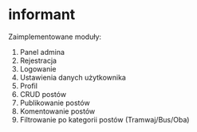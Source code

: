 # informant

Zaimplementowane moduły:
1. Panel admina
2. Rejestracja
3. Logowanie
4. Ustawienia danych użytkownika
5. Profil
6. CRUD postów
7. Publikowanie postów
8. Komentowanie postów
9. Filtrowanie po kategorii postów (Tramwaj/Bus/Oba)
